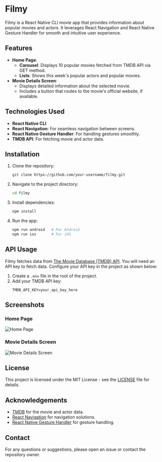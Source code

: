 # Filmy

Filmy is a React Native CLI movie app that provides information about popular movies and actors. It leverages React Navigation and React Native Gesture Handler for smooth and intuitive user experience.

## Features

- **Home Page**:
  - **Carousel**: Displays 10 popular movies fetched from TMDB API via GET method.
  - **Lists**: Shows this week's popular actors and popular movies.
- **Movie Details Screen**:
  - Displays detailed information about the selected movie.
  - Includes a button that routes to the movie's official website, if available.

## Technologies Used

- **React Native CLI**
- **React Navigation**: For seamless navigation between screens.
- **React Native Gesture Handler**: For handling gestures smoothly.
- **TMDB API**: For fetching movie and actor data.

## Installation

1. Clone the repository:
   ```sh
   git clone https://github.com/your-username/filmy.git
   ```
2. Navigate to the project directory:
   ```sh
   cd filmy
   ```
3. Install dependencies:
   ```sh
   npm install
   ```
4. Run the app:
   ```sh
   npm run android   # For Android
   npm run ios       # For iOS
   ```

## API Usage

Filmy fetches data from [The Movie Database (TMDB) API](https://www.themoviedb.org/documentation/api). You will need an API key to fetch data. Configure your API key in the project as shown below:

1. Create a `.env` file in the root of the project.
2. Add your TMDB API key:
   ```env
   TMDB_API_KEY=your_api_key_here
   ```

## Screenshots

### Home Page

![Home Page](screenshots/home-page.png)

### Movie Details Screen

![Movie Details Screen](screenshots/movie-details-screen.png)

## License

This project is licensed under the MIT License - see the [LICENSE](LICENSE) file for details.

## Acknowledgements

- [TMDB](https://www.themoviedb.org/) for the movie and actor data.
- [React Navigation](https://reactnavigation.org/) for navigation solutions.
- [React Native Gesture Handler](https://kmagiera.github.io/react-native-gesture-handler/) for gesture handling.

## Contact

For any questions or suggestions, please open an issue or contact the repository owner.
```